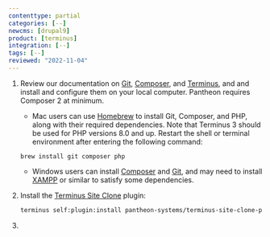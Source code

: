 ```yaml
---
contenttype: partial
categories: [--]
newcms: [drupal9]
product: [terminus]
integration: [--]
tags: [--]
reviewed: "2022-11-04"
---
```


1. Review our documentation on [Git](/guides/git/git-config), [Composer](/guides/composer), and [Terminus](/terminus), and and install and configure them on your local computer. Pantheon requires Composer 2 at minimum.


   - Mac users can use [Homebrew](https://brew.sh/) to install Git, Composer, and PHP, along with their required dependencies. Note that Terminus 3 should be used for PHP versions 8.0 and up. Restart the shell or terminal environment after entering the following command:

    ```bash{promptUser: user}
    brew install git composer php
    ```

   - Windows users can install [Composer](https://getcomposer.org/doc/00-intro.md#installation-windows) and [Git](https://git-scm.com/download/win), and may need to install [XAMPP](https://www.apachefriends.org/index.html) or similar to satisfy some dependencies.

1. Install the [Terminus Site Clone](https://github.com/pantheon-systems/terminus-site-clone-plugin) plugin:

   ```bash
   terminus self:plugin:install pantheon-systems/terminus-site-clone-plugin
   ```

1. <Partial file="export-alias.md" />
